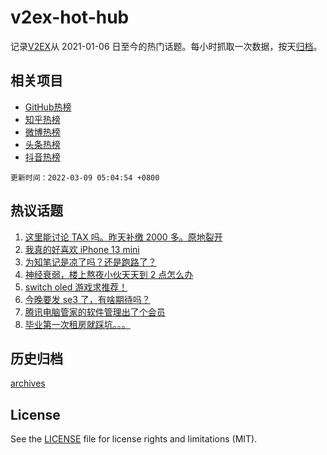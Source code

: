 # v2ex-hot-hub

 记录[V2EX](https://www.v2ex.com/)从 2021-01-06 日至今的热门话题。每小时抓取一次数据，按天[归档](archives)。
 
 ## 相关项目

- [GitHub热榜](https://github.com/snaildev/github-hot-hub)
- [知乎热榜](https://github.com/snaildev/zhihu-hot-hub)
- [微博热榜](https://github.com/snaildev/weibo-hot-hub)
- [头条热榜](https://github.com/snaildev/toutiao-hot-hub)
- [抖音热榜](https://github.com/snaildev/douyin-hot-hub)


 `更新时间：2022-03-09 05:04:54 +0800`

## 热议话题

1. [这里能讨论 TAX 吗。昨天补缴 2000 多。原地裂开](https://www.v2ex.com/t/838781)
1. [我真的好喜欢 iPhone 13 mini](https://www.v2ex.com/t/838881)
1. [为知笔记是凉了吗？还是跑路了？](https://www.v2ex.com/t/838793)
1. [神经衰弱，楼上熬夜小伙天天到 2 点怎么办](https://www.v2ex.com/t/838912)
1. [switch oled 游戏求推荐！](https://www.v2ex.com/t/838774)
1. [今晚要发 se3 了，有啥期待吗？](https://www.v2ex.com/t/838859)
1. [腾讯电脑管家的软件管理出了个会员](https://www.v2ex.com/t/838800)
1. [毕业第一次租房就踩坑。。。](https://www.v2ex.com/t/838890)

## 历史归档

[archives](archives)

## License

See the [LICENSE](LICENSE) file for license rights and limitations (MIT).
